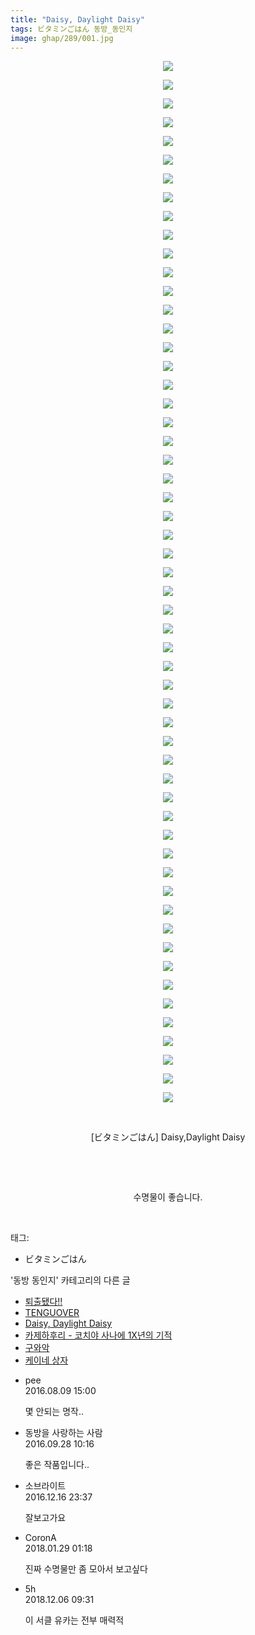 ```yaml
---
title: "Daisy, Daylight Daisy"
tags: ビタミンごはん 동방_동인지
image: ghap/289/001.jpg
---
```

<div class="article">
<p style="text-align: center; clear: none; float: none;"><img src="{{ site.nasurl }}/ghap/289/001.jpg"/></p>
<p style="text-align: center; clear: none; float: none;"><img src="{{ site.nasurl }}/ghap/289/002.jpg"/></p>
<p style="text-align: center; clear: none; float: none;"><img src="{{ site.nasurl }}/ghap/289/003.jpg"/></p>
<p style="text-align: center; clear: none; float: none;"><img src="{{ site.nasurl }}/ghap/289/004.jpg"/></p>
<p style="text-align: center; clear: none; float: none;"><img src="{{ site.nasurl }}/ghap/289/005.jpg"/></p>
<p style="text-align: center; clear: none; float: none;"><img src="{{ site.nasurl }}/ghap/289/006.jpg"/></p>
<p style="text-align: center; clear: none; float: none;"><img src="{{ site.nasurl }}/ghap/289/007.jpg"/></p>
<p style="text-align: center; clear: none; float: none;"><img src="{{ site.nasurl }}/ghap/289/008.jpg"/></p>
<p style="text-align: center; clear: none; float: none;"><img src="{{ site.nasurl }}/ghap/289/009.jpg"/></p>
<p style="text-align: center; clear: none; float: none;"><img src="{{ site.nasurl }}/ghap/289/010.jpg"/></p>
<p style="text-align: center; clear: none; float: none;"><img src="{{ site.nasurl }}/ghap/289/011.jpg"/></p>
<p style="text-align: center; clear: none; float: none;"><img src="{{ site.nasurl }}/ghap/289/012.jpg"/></p>
<p style="text-align: center; clear: none; float: none;"><img src="{{ site.nasurl }}/ghap/289/013.jpg"/></p>
<p style="text-align: center; clear: none; float: none;"><img src="{{ site.nasurl }}/ghap/289/014.jpg"/></p>
<p style="text-align: center; clear: none; float: none;"><img src="{{ site.nasurl }}/ghap/289/015.jpg"/></p>
<p style="text-align: center; clear: none; float: none;"><img src="{{ site.nasurl }}/ghap/289/016.jpg"/></p>
<p style="text-align: center; clear: none; float: none;"><img src="{{ site.nasurl }}/ghap/289/017.jpg"/></p>
<p style="text-align: center; clear: none; float: none;"><img src="{{ site.nasurl }}/ghap/289/018.jpg"/></p>
<p style="text-align: center; clear: none; float: none;"><img src="{{ site.nasurl }}/ghap/289/019.jpg"/></p>
<p style="text-align: center; clear: none; float: none;"><img src="{{ site.nasurl }}/ghap/289/020.jpg"/></p>
<p style="text-align: center; clear: none; float: none;"><img src="{{ site.nasurl }}/ghap/289/021.jpg"/></p>
<p style="text-align: center; clear: none; float: none;"><img src="{{ site.nasurl }}/ghap/289/022.jpg"/></p>
<p style="text-align: center; clear: none; float: none;"><img src="{{ site.nasurl }}/ghap/289/023.jpg"/></p>
<p style="text-align: center; clear: none; float: none;"><img src="{{ site.nasurl }}/ghap/289/024.jpg"/></p>
<p style="text-align: center; clear: none; float: none;"><img src="{{ site.nasurl }}/ghap/289/025.jpg"/></p>
<p style="text-align: center; clear: none; float: none;"><img src="{{ site.nasurl }}/ghap/289/026.jpg"/></p>
<p style="text-align: center; clear: none; float: none;"><img src="{{ site.nasurl }}/ghap/289/027.jpg"/></p>
<p style="text-align: center; clear: none; float: none;"><img src="{{ site.nasurl }}/ghap/289/028.jpg"/></p>
<p style="text-align: center; clear: none; float: none;"><img src="{{ site.nasurl }}/ghap/289/029.jpg"/></p>
<p style="text-align: center; clear: none; float: none;"><img src="{{ site.nasurl }}/ghap/289/030.jpg"/></p>
<p style="text-align: center; clear: none; float: none;"><img src="{{ site.nasurl }}/ghap/289/031.jpg"/></p>
<p style="text-align: center; clear: none; float: none;"><img src="{{ site.nasurl }}/ghap/289/032.jpg"/></p>
<p style="text-align: center; clear: none; float: none;"><img src="{{ site.nasurl }}/ghap/289/033.jpg"/></p>
<p style="text-align: center; clear: none; float: none;"><img src="{{ site.nasurl }}/ghap/289/034.jpg"/></p>
<p style="text-align: center; clear: none; float: none;"><img src="{{ site.nasurl }}/ghap/289/035.jpg"/></p>
<p style="text-align: center; clear: none; float: none;"><img src="{{ site.nasurl }}/ghap/289/036.jpg"/></p>
<p style="text-align: center; clear: none; float: none;"><img src="{{ site.nasurl }}/ghap/289/037.jpg"/></p>
<p style="text-align: center; clear: none; float: none;"><img src="{{ site.nasurl }}/ghap/289/038.jpg"/></p>
<p style="text-align: center; clear: none; float: none;"><img src="{{ site.nasurl }}/ghap/289/039.jpg"/></p>
<p style="text-align: center; clear: none; float: none;"><img src="{{ site.nasurl }}/ghap/289/040.jpg"/></p>
<p style="text-align: center; clear: none; float: none;"><img src="{{ site.nasurl }}/ghap/289/041.jpg"/></p>
<p style="text-align: center; clear: none; float: none;"><img src="{{ site.nasurl }}/ghap/289/042.jpg"/></p>
<p style="text-align: center; clear: none; float: none;"><img src="{{ site.nasurl }}/ghap/289/043.jpg"/></p>
<p style="text-align: center; clear: none; float: none;"><img src="{{ site.nasurl }}/ghap/289/044.jpg"/></p>
<p style="text-align: center; clear: none; float: none;"><img src="{{ site.nasurl }}/ghap/289/045.jpg"/></p>
<p style="text-align: center; clear: none; float: none;"><img src="{{ site.nasurl }}/ghap/289/046.jpg"/></p>
<p style="text-align: center; clear: none; float: none;"><img src="{{ site.nasurl }}/ghap/289/047.jpg"/></p>
<p style="text-align: center; clear: none; float: none;"><img src="{{ site.nasurl }}/ghap/289/048.jpg"/></p>
<p style="text-align: center; clear: none; float: none;"><img src="{{ site.nasurl }}/ghap/289/049.jpg"/></p>
<p style="text-align: center; clear: none; float: none;"><img src="{{ site.nasurl }}/ghap/289/050.jpg"/></p>
<p style="text-align: center; clear: none; float: none;"><img src="{{ site.nasurl }}/ghap/289/051.jpg"/></p>
<p style="text-align: center; clear: none; float: none;"><img src="{{ site.nasurl }}/ghap/289/052.jpg"/></p>
<p style="text-align: center; clear: none; float: none;"><img src="{{ site.nasurl }}/ghap/289/053.jpg"/></p>
<p style="text-align: center; clear: none; float: none;"><img src="{{ site.nasurl }}/ghap/289/054.jpg"/></p>
<p style="text-align: center; clear: none; float: none;"><img src="{{ site.nasurl }}/ghap/289/055.jpg"/></p>
<p style="text-align: center; clear: none; float: none;"><img src="{{ site.nasurl }}/ghap/289/056.jpg"/></p>
<p style="text-align: center; clear: none; float: none;"><br/></p>
<p style="text-align: center; clear: none; float: none;">[ビタミンごはん] Daisy,Daylight Daisy</p>
<p style="text-align: center; clear: none; float: none;"><br/></p>
<p style="text-align: center; clear: none; float: none;"><br/></p>
<p style="text-align: center; clear: none; float: none;">수명물이 좋습니다.</p>
<p><br/></p>
</div><div class="tagTrail">
<p>태그: </p>
<ul>
<li>ビタミンごはん</li>
</ul>
</div><div class="another">
<p>'동방 동인지' 카테고리의 다른 글</p>
<ul>
<li><a href="/2016-06-19-ghap_291">퇴출됐다!!</a></li>
<li><a href="/2016-06-19-ghap_290">TENGUOVER</a></li>
<li><a href="/2016-06-19-ghap_289">Daisy, Daylight Daisy</a></li>
<li><a href="/2016-06-19-ghap_288">카제하후리 - 코치야 사나에 1X년의 기적</a></li>
<li><a href="/2016-06-19-ghap_287">구와악</a></li>
<li><a href="/2016-06-19-ghap_286">케이네 상자</a></li>
</ul>
</div><div class="cb_module cb_fluid">
<div class="cb_wrt cb_profile">
<div class="comment">
<ul>
<li class="cb_thumb_off" id="comment14777711">
<div class="cb_comment_area">
<div class="cb_info_area">
<div class="cb_section">
<span class="cb_nick_name">pee</span>
</div>
<div class="cb_section">
<span class="cb_date">2016.08.09 15:00 </span>
</div>
</div>
<div class="cb_dsc_comment">
<p class="cb_dsc">
											몇 안되는 명작..
										</p>
</div>
</div></li>
<li class="cb_thumb_off" id="comment14815401">
<div class="cb_comment_area">
<div class="cb_info_area">
<div class="cb_section">
<span class="cb_nick_name">동방을 사랑하는 사람</span>
</div>
<div class="cb_section">
<span class="cb_date">2016.09.28 10:16 </span>
</div>
</div>
<div class="cb_dsc_comment">
<p class="cb_dsc">
											좋은 작품입니다..
										</p>
</div>
</div></li>
<li class="cb_thumb_off" id="comment14871564">
<div class="cb_comment_area">
<div class="cb_info_area">
<div class="cb_section">
<span class="cb_nick_name">소브라이트</span>
</div>
<div class="cb_section">
<span class="cb_date">2016.12.16 23:37 </span>
</div>
</div>
<div class="cb_dsc_comment">
<p class="cb_dsc">
											잘보고가요
										</p>
</div>
</div></li>
<li class="cb_thumb_off" id="comment15185962">
<div class="cb_comment_area">
<div class="cb_info_area">
<div class="cb_section">
<span class="cb_nick_name">CoronA</span>
</div>
<div class="cb_section">
<span class="cb_date">2018.01.29 01:18 </span>
</div>
</div>
<div class="cb_dsc_comment">
<p class="cb_dsc">
											진짜 수명물만 좀 모아서 보고싶다
										</p>
</div>
</div></li>
<li class="cb_thumb_off" id="comment15383060">
<div class="cb_comment_area">
<div class="cb_info_area">
<div class="cb_section">
<span class="cb_nick_name">5h</span>
</div>
<div class="cb_section">
<span class="cb_date">2018.12.06 09:31 </span>
</div>
</div>
<div class="cb_dsc_comment">
<p class="cb_dsc">
											이 서클 유카는 전부 매력적
										</p>
</div>
</div></li>
</ul>
</div>
</div><!-- commentList close -->
</div>